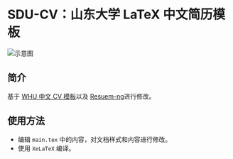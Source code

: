 # SDU-CV：山东大学 LaTeX 中文简历模板

![示意图](./CV-preview.png)

## 简介

基于 [WHU 中文 CV 模板](https://github.com/Exception0x0194/SEU-CV)以及 [Resuem-ng](https://github.com/fky2015/resume-ng)进行修改。

## 使用方法

- 编辑 `main.tex` 中的内容，对文档样式和内容进行修改。
- 使用 `XeLaTeX` 编译。
